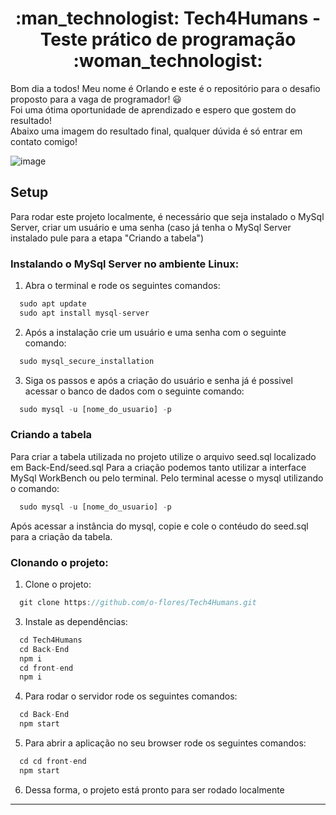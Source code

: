 <h1 align="center"> :man_technologist: Tech4Humans - Teste prático de programação :woman_technologist: </h1>

<p>
 
Bom dia a todos! Meu nome é Orlando e este é o repositório para o desafio proposto para a vaga de programador! :smiley: <br/>
Foi uma ótima oportunidade de aprendizado e espero que gostem do resultado! <br/>
Abaixo uma imagem do resultado final, qualquer dúvida é só entrar em contato comigo!

</p>

![image](https://user-images.githubusercontent.com/78616220/136705605-f0f542f6-be66-4cb6-86d5-2bf4709b3d98.png)

## Setup

Para rodar este projeto localmente, é necessário que seja instalado o MySql Server, criar um usuário e uma senha (caso já tenha o MySql Server instalado pule para a etapa "Criando a tabela")

### Instalando o MySql Server no ambiente Linux: 

1. Abra o terminal e rode os seguintes comandos:
```javascript
  sudo apt update
  sudo apt install mysql-server
```

2. Após a instalação crie um usuário e uma senha com o seguinte comando:
```javascript
  sudo mysql_secure_installation
```

3. Siga os passos e após a criação do usuário e senha já é possivel acessar o banco de dados com o seguinte comando:
```javascript
  sudo mysql -u [nome_do_usuario] -p
```

### Criando a tabela 

Para criar a tabela utilizada no projeto utilize o arquivo seed.sql localizado em Back-End/seed.sql
Para a criação podemos tanto utilizar a interface MySql WorkBench ou pelo terminal.
Pelo terminal acesse o mysql utilizando o comando:

```javascript
  sudo mysql -u [nome_do_usuario] -p
```

Após acessar a instância do mysql, copie e cole o contéudo do seed.sql para a criação da tabela.

### Clonando o projeto:

1. Clone o projeto:
```javascript
  git clone https://github.com/o-flores/Tech4Humans.git
```

3. Instale as dependências:
```javascript
  cd Tech4Humans
  cd Back-End
  npm i
  cd front-end
  npm i
```

4. Para rodar o servidor rode os seguintes comandos:
```javascript
  cd Back-End
  npm start
```
5. Para abrir a aplicação no seu browser rode os seguintes comandos:
```javascript
  cd cd front-end
  npm start
```
6. Dessa forma, o projeto está pronto para ser rodado localmente
---
